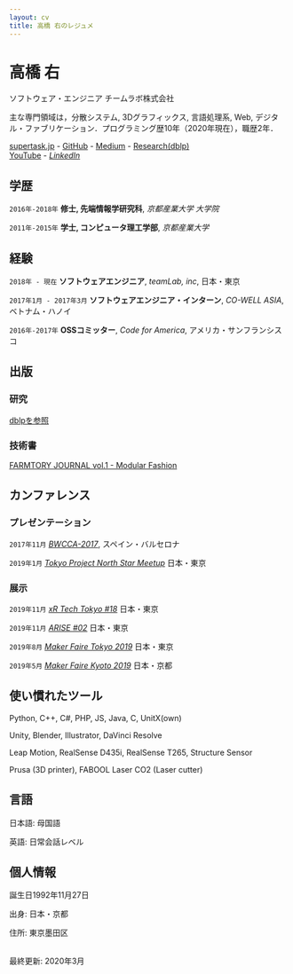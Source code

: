```yaml
---
layout: cv
title: 高橋 右のレジュメ
---
```

# 高橋 右
ソフトウェア・エンジニア  チームラボ株式会社

主な専門領域は，分散システム, 3Dグラフィックス, 言語処理系, Web, デジタル・ファブリケーション．プログラミング歴10年（2020年現在），職歴2年．
<!--<a href="firstname.lastname@helsinki.fi">firstname.lastname@helsinki.fi</a> - +358 (0)2 941 51617-->
<div id="webaddress">
  <a href="https://supertask.jp"><i class="fas fa-home"></i> supertask.jp</a> -
  <a href="https://github.com/supertask"><i class="fab fa-github"></i> GitHub</a> - 
  <a href="https://medium.com/@pythor"><i class="fab fa-medium"></i> Medium</a> - 
  <a href="https://dblp.org/pers/hd/t/Takahashi:Tasuku"><i class="fas fa-university"></i> Research(dblp)</a><br />
  <a href="https://www.youtube.com/channel/UCM7uAAwOleF5AtsEe3x9Qzg"><i class="fab fa-youtube"></i> YouTube</a> -
  <a href=" https://www.linkedin.com/in/supertask/"><i class="fab fa-linkedin"> LinkedIn</i></a><br />
</div>

## 学歴

`2016年-2018年`
**修士, 先端情報学研究科**, *京都産業大学 大学院* 

`2011年-2015年`
**学士, コンピュータ理工学部**, *京都産業大学* 

## 経験
`2018年 - 現在`
**ソフトウェアエンジニア**, *teamLab, inc*, 日本・東京

`2017年1月 - 2017年3月`
**ソフトウェアエンジニア・インターン**, *CO-WELL ASIA*, ベトナム・ハノイ

`2016年-2017年`
**OSSコミッター**, *Code for America*, アメリカ・サンフランシスコ


## 出版
### 研究
[dblpを参照](https://dblp.org/pers/hd/t/Takahashi:Tasuku)

### 技術書
[FARMTORY JOURNAL vol.1 - Modular Fashion](https://farmtory.booth.pm/items/1317978)

## カンファレンス

### プレゼンテーション
`2017年11月`
*[BWCCA-2017](http://voyager.ce.fit.ac.jp/conf/bwcca/2017/)*, スペイン・バルセロナ

`2019年1月`
*[Tokyo Project North Star Meetup](https://vrtokyo.connpass.com/event/111295/)* 日本・東京

### 展示
`2019年11月`
*[xR Tech Tokyo #18](https://vrtokyo.connpass.com/event/151017/)* 日本・東京

`2019年11月`
*[ARISE #02](https://arise2.peatix.com/)* 日本・東京

`2019年8月`
*[Maker Faire Tokyo 2019](https://makezine.jp/event/makers-mft2019/m0256/)* 日本・東京

`2019年5月`
*[Maker Faire Kyoto 2019](https://makezine.jp/event/makers-mfk2019/m0028/)* 日本・京都

## 使い慣れたツール
Python, C++, C#, PHP, JS, Java, C, UnitX(own)

Unity, Blender, Illustrator, DaVinci Resolve

Leap Motion, RealSense D435i, RealSense T265, Structure Sensor

Prusa (3D printer), FABOOL Laser CO2 (Laser cutter)

## 言語
日本語: 母国語

英語: 日常会話レベル

## 個人情報
誕生日1992年11月27日

出身: 日本・京都

住所: 東京墨田区

<br/>最終更新: 2020年3月<br/><br/>
